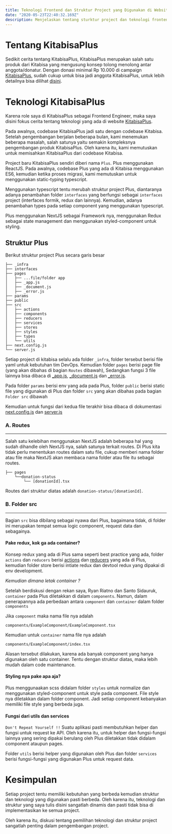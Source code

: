 ```yaml
---
title: Teknologi Frontend dan Struktur Project yang Digunakan di Website KitabisaPlus
date: "2020-05-23T22:40:32.169Z"
description: Menjelaskan tentang sturktur project dan teknologi frontend apa aja yang ada website KitabisaPlus.
---
```

# Tentang KitabisaPlus

Sedikit cerita tentang KitabisaPlus, KitabisaPlus merupakan salah satu produk dari Kitabisa yang mengusung konsep tolong menolong antar anggota/donatur. Dengan donasi minimal Rp 10.000 di campaign [KitabisaPlus](https://Plus.kitabisa.com/), sudah cukup untuk bisa jadi anggota KitabisaPlus, untuk lebih detailnya bisa dilihat [disini](https://help.kitabisa.com/articles/360026481454-syarat--ketentuan-kitabisa-Plus).

# Teknologi KitabisaPlus

Karena role saya di KitabisaPlus sebagai Frontend Engineer, maka saya disini fokus cerita tentang teknologi yang ada di website [KitabisaPlus](https://Plus.kitabisa.com/).

Pada awalnya, codebase KitabisaPlus jadi satu dengan codebase Kitabisa. Setelah pengembangan berjalan beberapa bulan, kami menemukan beberapa masalah, salah satunya yaitu semakin kompleksnya pengembangan produk KitabisaPlus. Oleh karena itu, kami memutuskan untuk memisahkan KitabisaPlus dari codebase Kitabisa. 

Project baru KitabisaPlus sendiri diberi nama `Plus`. Plus menggunakan ReactJS. Pada awalnya, codebase Plus yang ada di Kitabisa menggunakan ES6, kemudian ketika proses migrasi, kami memutuskan untuk menggunakan static-typing typescript.

Menggunakan typescript tentu merubah struktur project Plus, diantaranya adanya penambahan folder `interfaces` yang berfungsi sebagai `interfaces` project (interfaces formik, redux dan lainnya). Kemudian, adanya penambahan types pada setiap component yang menggunakan typescript.

Plus menggunakan NextJS sebagai Framework nya, menggunakan Redux sebagai state management dan menggunakan styled-component untuk styling.

## Struktur Plus

Berikut struktur project Plus secara garis besar

```
├── _infra
├── interfaces
├── pages
│   ├── ...file/folder app
│   ├── _app.js
│   ├── _document.js
│   ├── _error.js
├── params
├── public
├── src
│   ├── actions
│   ├── components
│   ├── reducers
│   ├── services
│   ├── stores
│   ├── styles
│   ├── types
│   └── utils
├── next.config.js
└── server.js
```

Setiap project di kitabisa selalu ada folder `_infra`, folder tersebut berisi file yaml untuk kebutuhan tim DevOps. 
Kemudian folder `pages` berisi page file (yang akan dibahas di bagian `Routes` dibawah), Sedangkan fungsi 3 file lainnya bisa dibaca di [_app.js](https://nextjs.org/docs/advanced-features/custom-app),  [_document.js](https://nextjs.org/docs/advanced-features/custom-document) dan [_error.js](https://nextjs.org/docs/advanced-features/custom-error-page).

Pada folder `params` berisi env yang ada pada Plus, folder `public` berisi static file yang digunakan di Plus dan folder `src` yang akan dibahas pada bagian `Folder src` dibawah

Kemudian untuk fungsi dari kedua file terakhir bisa dibaca di dokumentasi [next.config.js](https://nextjs.org/docs/api-reference/next.config.js/introduction) dan [server.js](https://nextjs.org/docs/advanced-features/custom-server)

### A. Routes
***
Salah satu kelebihan menggunakan NextJS adalah beberapa hal yang sudah dihandle oleh NextJS nya, salah satunya terkait routes. Di Plus kita tidak perlu menentukan routes dalam satu file, cukup memberi nama folder atau file maka NextJS akan membaca nama folder atau file itu sebagai routes. 

```
├── pages
    └──donation-status
        └── [donationId].tsx
```

Routes dari struktur diatas adalah `donation-status/[donationId]`. 

### B. Folder src
***
Bagian `src` bisa dibilang sebagai nyawa dari Plus, bagaimana tidak, di folder ini merupakan tempat semua logic component, request data dan sebagainya.

#### Pake redux, kok ga ada container?

Konsep redux yang ada di Plus sama seperti best practice yang ada, folder `actions` dan `reducers` berisi [actions](https://redux.js.org/recipes/reducing-boilerplate#actions) dan  [reducers](https://redux.js.org/faq/reducers#reducers) yang ada di Plus, kemudian folder store berisi intiate redux dan devtool redux yang dipakai di env development. 

*Kemudian dimana letak container ?*

Setelah berdiskusi dengan rekan saya, Ryan Riatno dan Santo Sidauruk, `container` pada Plus diletakkan di dalam `components`. 
Namun, dalam penerapannya ada perbedaan antara `component` dan `container` dalam folder `components`

Jika `component` maka nama file nya adalah
```
components/ExampleComponent/ExampleComponent.tsx
```

Kemudian untuk `container` nama file nya adalah
```
components/ExampleComponent/index.tsx
```

Alasan tersebut dilakukan, karena ada banyak component yang hanya digunakan oleh satu container. Tentu dengan struktur diatas, maka lebih mudah dalam code maintenance.

#### Styling nya pake apa aja?

Plus menggunaakan scss didalam folder `styles` untuk normalize dan menggunakan styled-component untuk style pada component. File style nya diletakkan dalam folder component. Jadi setiap component kebanyakan memiliki file style yang berbeda juga.

#### Fungsi dari utils dan services

`Don't Repeat Yourself !!` Suatu aplikasi pasti membutuhkan helper dan fungsi untuk request ke API. Oleh karena itu, untuk helper dan fungsi-fungsi lainnya yang sering dipakai berulang oleh Plus diletakkan tidak didalam component ataupun pages. 

Folder `utils` berisi helper yang digunakan oleh Plus dan folder `services` berisi fungsi-fungsi yang digunakan Plus untuk request data. 

# Kesimpulan 

Setiap project tentu memiliki kebutuhan yang berbeda kemudian struktur dan teknologi yang digunakan pasti berbeda. Oleh karena itu, teknologi dan struktur yang saya tulis disini sangatlah dinamis dan pasti tidak bisa di implementasikan ke semua project.

Oleh karena itu, diskusi tentang pemilihan teknologi dan struktur project sangatlah penting dalam pengembangan project.